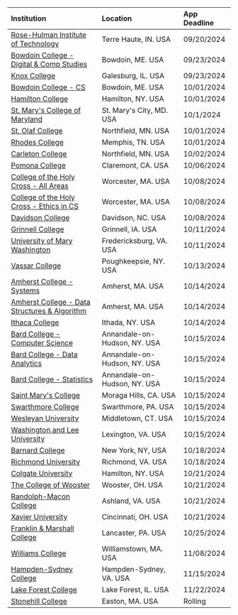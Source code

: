 
| **Institution** | **Location** | **App Deadline** |
| :----       | :---       | :--- |
| [Rose-Hulman Institute of Technology](#rose-hulman) | Terre Haute, IN. USA | 09/20/2024 |
| [Bowdoin College - Digital & Comp Studies](#bowdoin-comp) | Bowdoin, ME. USA | 09/23/2024 |
| [Knox College](#knox) | Galesburg, IL. USA | 09/23/2024 |
| [Bowdoin College - CS](#bowdoin-cs) | Bowdoin, ME. USA | 10/01/2024 |
| [Hamilton College](#hamilton) | Hamilton, NY. USA | 10/01/2024
| [St. Mary's College of Maryland](#smcm) | St. Mary's City, MD. USA | 10/1/2024 |
| [St. Olaf College](#st-olaf) | Northfield, MN. USA | 10/01/2024 |
| [Rhodes College](#rhodes) | Memphis, TN. USA | 10/01/2024 |
| [Carleton College](#carleton) | Northfield, MN. USA | 10/02/2024 |
| [Pomona College](#pomona) | Claremont, CA. USA | 10/06/2024 |
| [College of the Holy Cross - All Areas](#holy-cross) |Worcester, MA. USA | 10/08/2024 |
| [College of the Holy Cross - Ethics in CS](#holy-cross-ethics) |Worcester, MA. USA | 10/08/2024 |
| [Davidson College](#davidson) |Davidson, NC. USA | 10/08/2024 |
| [Grinnell College](#grinnell) | Grinnell, IA. USA | 10/11/2024 |
| [University of Mary Washington](#umw) | Fredericksburg, VA. USA | 10/11/2024 |
| [Vassar College](#vassar) | Poughkeepsie, NY. USA | 10/13/2024 |
| [Amherst College - Systems](#amherst-systems) |Amherst, MA. USA | 10/14/2024 |
| [Amherst College - Data Structures & Algorithm](#amherst-data) |Amherst, MA. USA | 10/14/2024 |
| [Ithaca College](#ithaca) | Ithada, NY. USA | 10/14/2024 |
| [Bard College - Computer Science](#bard-cs) | Annandale-on-Hudson, NY. USA | 10/15/2024 |
| [Bard College - Data Analytics](#bard-da) | Annandale-on-Hudson, NY. USA | 10/15/2024 |
| [Bard College - Statistics](#bard-stat) | Annandale-on-Hudson, NY. USA | 10/15/2024 |
| [Saint Mary's College](#st-marys) | Moraga Hills, CA. USA | 10/15/2024 |
| [Swarthmore College](#swarthmore) | Swarthmore, PA. USA | 10/15/2024 |
| [Wesleyan University](#wesleyan) | Middletown, CT. USA | 10/15/2024 |
| [Washington and Lee University](#w-lee) | Lexington, VA. USA | 10/15/2024 |
| [Barnard College](#barnard) | New York, NY, USA | 10/18/2024 |
| [Richmond University](#richmond) | Richmond, VA. USA | 10/18/2024 | 
| [Colgate University](#colgate) | Hamilton, NY. USA | 10/21/2024 | 
| [The College of Wooster](#wooster) | Wooster, OH. USA | 10/21/2024 |
| [Randolph-Macon College](#randolph) | Ashland, VA. USA | 10/21/2024 | 
| [Xavier University](#xavier) | Cincinnati, OH. USA | 10/21/2024 |
| [Franklin & Marshall College](#franklinmarshall) | Lancaster, PA. USA | 10/25/2024 |
| [Williams College](#williams) | Williamstown, MA. USA | 11/08/2024 |
| [Hampden-Sydney College](#hampden-sydney) | Hampden-Sydney, VA. USA| 11/15/2024|
| [Lake Forest College](#LFC-cs) | Lake Forest, IL. USA | 11/22/2024|
| [Stonehill College](#stonehill) | Easton, MA. USA | Rolling |

